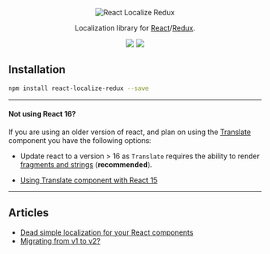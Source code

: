 <p align="center">
  <img alt="React Localize Redux" src="https://cdn-images-1.medium.com/max/600/1*3Hg5LMvLmWCmEg-ICeUtjg.png">
</p>

<p align="center">
  Localization library for <a href="https://facebook.github.io/react">React</a>/<a href="http://redux.js.org/">Redux</a>.
</p>

<p align="center">
  <a href="https://www.npmjs.com/package/react-localize-redux"><img src="https://img.shields.io/npm/dm/react-localize-redux.svg?style=flat-square"></a>
  <a href="https://travis-ci.org/ryandrewjohnson/react-localize-redux"><img src="https://img.shields.io/travis/ryandrewjohnson/react-localize-redux/master.svg?style=flat-square"></a>
</p>

## Installation

```bash
npm install react-localize-redux --save
```

----

#### Not using React 16?

If you are using an older version of react, and plan on using the [Translate](/api/translate/) component
you have the following options:

* Update react to a version > 16 as `Translate` requires the ability to render [fragments and strings](https://reactjs.org/blog/2017/09/26/react-v16.0.html#new-render-return-types-fragments-and-strings) (**recommended**).

* [Using Translate component with React 15](/faq/#can-i-use-translate-component-with-react-15xx)


----


## Articles

- [Dead simple localization for your React components](https://medium.com/@ryandrewjohnson/adding-multi-language-support-to-your-react-redux-app-cf6e64250050)
- [Migrating from v1 to v2?](MIGRATING.md)